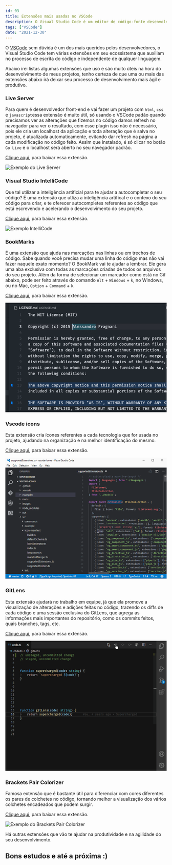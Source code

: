 ```yaml
---
id: 03
title: Extensões mais usadas no VSCode
description: O Visual Studio Code é um editor de código-fonte desenvolvido pela Microsoft para Windows, Linux e macOS.
tags: ["VSCode"]
date: "2021-12-30"
---
```


O [VSCode](https://code.visualstudio.com/) sem dúvida é um dos mais queridos pelos desenvolvedores, o Visual Studio Code tem várias extensões em seu ecossistema que auxiliam no processo de escrita do código e independente de qualquer linguagem.

Abaixo irei listas algumas extensões que uso e são muito úteis na hora do desenvolvimento de meus projetos, tenho certeza de que uma ou mais das extensões abaixo irá deixar seu processo de desenvolvimento mais ágil e produtivo.

### Live Server

Para quem é desenvolvedor front-end e vai fazer um projeto com `html`, `css` e `javascript`essa extensão é muito útil, só usando o VSCode padão quando precisamos ver as alterações que fizemos no código damos refresh no navegador para ver o resultado, com esse plugin isso não é necessário, pois ele cria um localhost da aplicação e toda alteração que é salva no projeto, é atualizada automaticamente, evitando dar refresh na página a cada modificação no código feito. Assim que instalado, é só clicar no botão `Go Live` e o localhost será aberto no seu navegador padrão.

[Clique aqui](https://marketplace.visualstudio.com/items?itemName=ritwickdey.LiveServer), para baixar essa extensão. 

![Exemplo do Live Server](https://github.com/ritwickdey/vscode-live-server/raw/HEAD/images/Screenshot/vscode-live-server-animated-demo.gif "Live Server")

### Visual Studio IntelliCode

Que tal utilizar a inteligência artificial para te ajudar a autocompletar o seu código? É uma extensão que utliza a inteligência artifical e o contexo do seu código para criar, e te oferecer autocompletes referentes ao código que está escrevendo e acelerando o desenvolvimento do seu projeto.

[Clique aqui](https://marketplace.visualstudio.com/items?itemName=VisualStudioExptTeam.vscodeintellicode-insiders), para baixar essa extensão. 

![Exemplo IntelliCode](https://aka.ms/IntelliCodeUsageExamplesv2 "IntelliCode")

### BookMarks

É uma extensão que ajuda nas marcações nas linhas ou em trechos de código. Sabe quando você precisa mudar uma linha do código mas não vai fazer naquele exato momento? O BookMark vai te ajudar a lembrar. Ele gera uma aba exclusiva com todas as marcações criadas de todos os arquivos do seu projeto. Além da forma de selecionar um marcador como está no Gif abaixo, pode ser feito através do comando `Alt` + `Windows` + `k`, no Windows, ou no Mac, `Option` + `Command` + `k`.

[Clique aqui](https://marketplace.visualstudio.com/items?itemName=alefragnani.Bookmarks), para baixar essa extensão. 

![Exemplo Bookmarks](https://github.com/alefragnani/vscode-bookmarks/raw/HEAD/images/bookmarks-list-from-all-files.gif "Bookmarks")

### Vscode icons

Esta extensão cria ícones referentes a cada tecnologia que for usada no projeto, ajudando na organização e na melhor identificação do mesmo. [](https://marketplace.visualstudio.com/items?itemName=vscode-icons-team.vscode-iconsautoi)

[Clique aqui](https://marketplace.visualstudio.com/items?itemName=vscode-icons-team.vscode-icons), para baixar essa extensão.

![Exemplo do VScode Icons](https://raw.githubusercontent.com/vscode-icons/vscode-icons/master/images/screenshot.gif "VScode Icon")

### GitLens

Esta extensão ajudará no trabalho em equipe, já que ela promove a visualização de alterações e adições feitas no código, trazendo os diffs de cada código e uma sessão exclusiva do GitLens, que agrega as informações mais importantes do repositório, como os commits feitos, quais branches, tags, etc.

[Clique aqui](https://marketplace.visualstudio.com/items?itemName=eamodio.gitlens), para baixar essa extensão.

![Exemplo do GitLens](https://raw.githubusercontent.com/gitkraken/vscode-gitlens/main/images/docs/revision-navigation.gif "GitLens")

### Brackets Pair Colorizer

Famosa extensão que é bastante útil para diferenciar com cores diferentes os pares de colchetes no código, tornando melhor a visualização dos vários colchetes encadeados que podem surgir.

[Clique aqui](https://marketplace.visualstudio.com/items?itemName=CoenraadS.bracket-pair-colorizer-2), para baixar essa extensão.

![Exemplo do Brackets Pair Colorizer](https://github.com/CoenraadS/Bracket-Pair-Colorizer-2/raw/HEAD/images/example.png "Brackets Pair Colorizer")

Há outras extensões que vão te ajudar na produtividade e na agilidade do seu desenvolvimento.

## Bons estudos e até a próxima :)